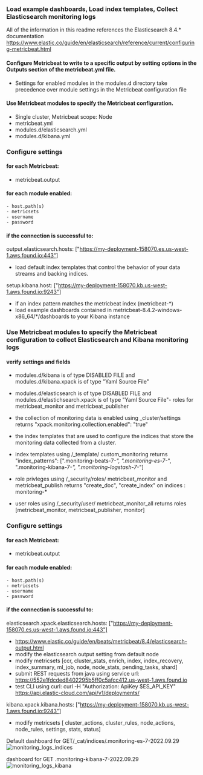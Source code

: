 ### Load example dashboards, Load index templates, Collect Elasticsearch monitoring logs 

All of the information in this readme references the Elasticsearch 8.4.* documentation
https://www.elastic.co/guide/en/elasticsearch/reference/current/configuring-metricbeat.html

#### Configure Metricbeat to write to a specific output by setting options in the Outputs section of the metricbeat.yml file.
- Settings for enabled modules in the modules.d directory take precedence over module settings in the Metricbeat configuration file

#### Use Metricbeat modules to specify the Metricbeat configuration.
- Single cluster, Metricbeat scope: Node
- metricbeat.yml 
- modules.d/elasticsearch.yml 
- modules.d/kibana.yml

### Configure settings 
#### for each Metricbeat:
  - metricbeat.output 
  #### for each module enabled: 
    - host.path(s)
    - metricsets
    - username
    - password

#### if the connection is successful to:
output.elasticsearch.hosts: ["https://my-deployment-158070.es.us-west-1.aws.found.io:443"]
- load default index templates that control the behavior of your data streams and backing indices.
  
setup.kibana.host: ["https://my-deployment-158070.kb.us-west-1.aws.found.io:9243"]
- if an index pattern matches the metricbeat index (metricbeat-*)
- load example dashboards contained in metricbeat-8.4.2-windows-x86_64/*/dashboards to your Kibana instance
  

### Use Metricbeat modules to specify the Metricbeat configuration to collect Elasticsearch and Kibana monitoring logs

#### verify settings and fields 
- modules.d/kibana is of type DISABLED FILE and modules.d/kibana.xpack is of type "Yaml Source File"
- modules.d/elasticsearch is of type DISABLED FILE and modules.d/elastichsearch.xpack is of type "Yaml Source File"- roles for metricbeat_monitor and metricbeat_publisher 

- the collection of monitoring data is enabled using _cluster/settings returns "xpack.monitoring.collection.enabled": "true"

- the index templates that are used to configure the indices that store the monitoring data collected from a cluster.
- index templates using /_template/<index-template> custom_monitoring returns "index_patterns": [".monitoring-beats-7-*", ".monitoring-es-7-*", ".monitoring-kibana-7-*", ".monitoring-logstash-7-*"]

- role privleges using /_security/roles/<name> metricbeat_monitor and metricbeat_publish returns "create_doc", "create_index" on indices : monitoring-*
- user roles using /_security/user/<username> metricbeat_monitor_all returns roles [metricbeat_monitor, metricbeat_publisher, monitor] 

### Configure settings 
#### for each Metricbeat:
  - metricbeat.output 
  #### for each module enabled: 
    - host.path(s)
    - metricsets
    - username
    - password

 
#### if the connection is successful to:
elasticsearch.xpack.elasticsearch.hosts: ["https://my-deployment-158070.es.us-west-1.aws.found.io:443"]
- https://www.elastic.co/guide/en/beats/metricbeat/8.4/elasticsearch-output.html
- modify the elasticsearch output setting from default node 
- modify metricsets [ccr, cluster_stats, enrich, index, index_recovery, index_summary, ml_job, node, node_stats, pending_tasks, shard]
- submit REST requests from java using service url: https://552e1fdcded8402295b5ff0c5afcc412.us-west-1.aws.found.io
- test CLI using curl: curl -H "Authorization: ApiKey $ES_API_KEY" https://api.elastic-cloud.com/api/v1/deployments/<deployment id>


kibana.xpack.kibana.hosts: ["https://my-deployment-158070.kb.us-west-1.aws.found.io:9243"] 
- modify metricsets [ cluster_actions, cluster_rules, node_actions, node_rules, settings, stats, status]

Default dashboard for GET/_cat/indices/.monitoring-es-7-2022.09.29
![monitoring_logs_indices](https://user-images.githubusercontent.com/54422342/193157962-a43a9eb2-8f48-4971-bb88-749e88319d0c.jpg)


dashboard for GET .monitoring-kibana-7-2022.09.29![monitoring_logs_kibana](https://user-images.githubusercontent.com/54422342/193158217-c45e6231-6873-4a37-b046-711ded9646d4.jpg)


